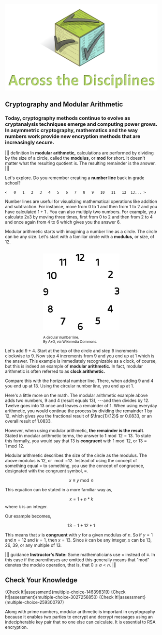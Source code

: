 
<figure class="snippetimg" style="margin: 0 auto;width:100%">
  <img src=".guides/img/Discintro.PNG">
  

## Cryptography and Modular Arithmetic

### Today, cryptography methods continue to evolve as cryptanalysis techniques emerge and computing power grows.  In asymmetric cryptography, mathematics and the way numbers work provide new encryption methods that are increasingly secure.

||| definition
In **modular arithmetic,**  calculations are performed by dividing by the size of a circle, called the **modulus,** or **mod** for short. It doesn't matter what the resulting quotient is. The resulting remainder is the answer. 
|||

Let's explore. Do you remember creating a **number line** back in grade school?

```
<   0   1   2   3   4   5   6   7   8   9   10   11   12  13... >
```
Number lines are useful for visualizing mathematical operations like addition and subtraction. For instance,  move from $0$ to $1$ and then from $1$ to $2$ and you have calculated $1+1$ . You can also multiply two numbers. For example, you calculate $2 x 3$ by moving three times, first from $0$ to $2$ and then from $2$ to $4$ and once again from $4$ to $6$ which gives you the answer $6$.


Modular arithmetic starts with imagining a number line as a circle. The circle can be any size.  Let's start with a familiar circle with a **modulus,** or size, of $12$.   

<br>
<figure class="snippetimg" style="margin: 0 auto;width:50%">
  <img src=".guides/img/Clockface.PNG" alt="Antique skeleton keys. Sourced under CC 0 public domain. publicdomainpictures.net">
  <figcaption style="font-size: 0.8em; text-align: left;">
  <br> A circular number line.   
  </br>
By AxG, via Wikimedia Commons.  </figcaption>
</figure>

Let's add $9+4$. Start at the top of the circle and step $9$ increments clockwise to $9$. Now step $4$ increments from $9$ and you end up at $1$ which is the answer. This example is immediately recognizable as a clock, of course, but this is indeed an example of **modular arithmetic.** In fact, modular arithmetic is often referred to as **clock arithmetic.** 

Compare this with the horizontal number line.  There, when adding $9$ and $4$ you end up at $13$. Using the circular number line, you end up at $1$.

Here's a little more on the math. The modular arithmetic example above adds two numbers, $9$ and $4$ (result equals $13$),  ---and then divides by $12$. Twelve goes into $13$ once and leaves a remainder of $1$. When using everyday arithmetic, you would continue the process by dividing the remainder $1$ by $12$, which gives you the fractional result of $\frac{1}{12}$ or $0.0833$, or an overall result of $1.0833$.

However, when using modular arithmetic, **the remainder is the result**. Stated in modular arithmetic terms, the answer to $1 \bmod 12 = 13$. To state this  formally, you would say that $13$ is **congruent** with $1 \bmod 12$, or $13 \equiv 1 \bmod 12$.

Modular arithmetic describes the size of the circle as the modulus. The above modulus is $12$, or $\bmod = 12$. Instead of using the concept of something equal $=$ to something, you use the concept of congruence, designated with the congruent symbol, $\equiv$.

$$x \equiv y \bmod n$$

This equation can be stated in a more familiar way as,

$$x = 1 + n * k$$
where k is an integer.

Our example becomes,

$$13 = 1 + 12 * 1$$

This means that $x$ is **congruent** with $y$ for a given modulus of $n$. So if $y=1$ and $n = 12$ and $k=1$, then $x=13$. Since $k$ can be any integer, $x$ can be $13$, $26$, $39$, or any multiple of $13$.

||| guidance
**Instructor's Note:** Some mathematicians use = instead of $≡$. In this case if the parentheses are omitted this generally means that "mod" denotes the modulo operation, that is, that $0 ≤ a < n$.
|||


## Check Your Knowledge
{Check It!|assessment}(multiple-choice-146398319)
{Check It!|assessment}(multiple-choice-3027256850)
{Check It!|assessment}(multiple-choice-259300797)

Along with prime numbers, modular arithmetic is important in cryptography because it enables two parties to encrypt and decrypt messages using an indecipherable key pair that no one else can calculate. It is essential to RSA encryption.

